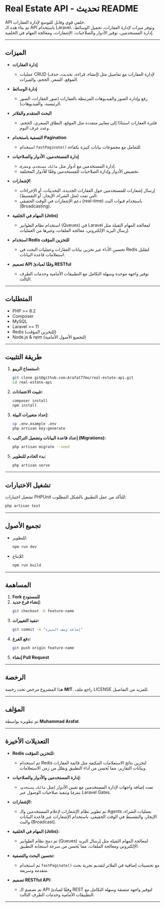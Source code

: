 # Real Estate API - تحديث README

API خلفي قوي وقابل للتوسع لإدارة العقارات.  
تم بناء هذه الـ API باستخدام Laravel، وتوفر ميزات لإدارة العقارات، تحميل الوسائط، إدارة المستخدمين، توفير الأدوار والصلاحيات، الإشعارات، ومعالجة المهام في الخلفية.

---

## **الميزات**

- **إدارة العقارات**
    - عمليات CRUD (إنشاء، قراءة، تحديث، حذف) لإدارة العقارات مع تفاصيل مثل الموقع، السعر، الحجم، والميزات.

- **إدارة الوسائط**
    - رفع وإدارة الصور والفيديوهات المرتبطة بالعقارات (صور العقارات، الصور الرئيسية، والفيديوهات).

- **البحث المتقدم والفلاتر**
    - فلترة العقارات استنادًا إلى معايير متعددة مثل الموقع، النطاق السعري، الحجم، وعدد غرف النوم.

- **التصفية باستخدام Pagination**
    - استخدام `fastPaginate()` للتعامل مع مجموعات بيانات كبيرة بكفاءة.

- **إدارة المستخدمين، الأدوار والصلاحيات**
    - إدارة المستخدمين مع أدوار مثل `مالك`، `مستخدم`، و`مشرف`.
    - تخصيص الأدوار وإدارة الصلاحيات للمستخدمين وفقًا للأدوار المختلفة.

- **الإشعارات**
    - إرسال إشعارات للمستخدمين حول العقارات الجديدة، التحديثات، أو الإجراءات التي تمت (مثل الشراء، الإيجار، أو التقسيط).
    - دعم الإشعارات في الوقت الحقيقي (real-time) باستخدام قنوات البث (Broadcasting).

- **المهام في الخلفية (Jobs)**
    - استخدام نظام الطوابير (Queues) في Laravel لمعالجة المهام الثقيلة مثل إرسال البريد الإلكتروني، معالجة الملفات، وغيرها من العمليات.

- **استخدام Redis للتخزين المؤقت**
    - تحسين الأداء عبر تخزين بيانات العقارات وعمليات البحث في Redis لتقليل استعلامات قاعدة البيانات.

- **تصميم API وفقًا لمبادئ RESTful**
    - توفير واجهة موحدة وسهلة التكامل مع التطبيقات الأمامية وخدمات الطرف الثالث.

---

## **المتطلبات**

- PHP >= 8.2
- Composer
- MySQL
- Laravel >= 11
- Redis (للتخزين المؤقت)
- Node.js & npm (لتجميع الأصول الأمامية)

---

## **طريقة التثبيت**

1. **استنساخ الريبو:**
   ```bash
   git clone git@github.com:Arafat77mo/real-estate-api.git
   cd real-estate-api

2. **تثبيت الاعتمادات:**
   ```bash
   composer install
   npm install
   ```

3. **إعداد متغيرات البيئة:**
   ```bash
   cp .env.example .env
   php artisan key:generate
   ```

4. **إعداد قاعدة البيانات وتشغيل التراكيب (Migrations):**
   ```bash
   php artisan migrate --seed
   ```

5. **بدء الخادم للتطوير:**
   ```bash
   php artisan serve
   ```

---

## **تشغيل الاختبارات**

تشغيل اختبارات PHPUnit للتأكد من عمل التطبيق بالشكل المطلوب:
```bash
php artisan test
```

---

## **تجميع الأصول**

- للتطوير:
  ```bash
  npm run dev
  ```
- للإنتاج:
  ```bash
  npm run build
  ```

---

## **المساهمة**

1. **Fork للمستودع**
2. **إنشاء فرع جديد:**
   ```bash
   git checkout -b feature-name
   ```
3. **تنفيذ التغييرات:**
   ```bash
   git commit -m "إضافة وصف الميزة"
   ```
4. **دفع الفرع:**
   ```bash
   git push origin feature-name
   ```
5. **إنشاء Pull Request**

---

## **الرخصة**

هذا المشروع مرخص تحت رخصة **MIT**. راجع ملف LICENSE للمزيد من التفاصيل.

---

## **المؤلف**

تم تطويره بواسطة **Muhammad Arafat**.

---

## **التعديلات الأخيرة**

- **Redis للتخزين المؤقت:**
    - تم استخدام Redis لتخزين نتائج الاستعلامات المكثفة مثل قائمة العقارات وبيانات التقارير، مما يُحسن من أداء التطبيق ويقلل من زمن الاستعلامات.

- **إدارة المستخدمين والأدوار والصلاحيات:**
    - تمت إضافة واجهات لإدارة المستخدمين مع تعيين الأدوار (مثل `مالك`، `مستخدم`، `مشرف`) وتنفيذ صلاحيات الوصول عبر Laravel Gates.

- **الإشعارات:**
    - تم تطوير نظام الإشعارات لإعلام المستخدمين والـ Agents بعمليات الشراء، الإيجار، والتقسيط في الوقت الحقيقي، باستخدام الإشعارات عبر قاعدة البيانات والبث (Broadcast).

- **المهام في الخلفية (Jobs):**
    - تم دمج نظام الطوابير (Queues) لمعالجة المهام الثقيلة مثل إرسال البريد الإلكتروني ومعالجة الملفات، مما يُحسن من سرعة استجابة التطبيق.

- **تحسين البحث والتصفية:**
    - تم استخدام `fastPaginate()` مع تحسينات إضافية في الفلاتر لتقديم تجربة بحث متقدمة وسريعة.

- **تصميم RESTful API:**
    - تم تصميم الـ API وفقًا لمبادئ REST لتوفير واجهة متسقة وسهلة التكامل مع التطبيقات الأمامية وخدمات الطرف الثالث.

---



